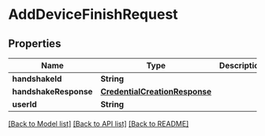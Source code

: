 # AddDeviceFinishRequest

## Properties
Name | Type | Description | Notes
------------ | ------------- | ------------- | -------------
**handshakeId** | **String** |  | 
**handshakeResponse** | [**CredentialCreationResponse**](CredentialCreationResponse.md) |  | 
**userId** | **String** |  | 

[[Back to Model list]](../README.md#documentation-for-models) [[Back to API list]](../README.md#documentation-for-api-endpoints) [[Back to README]](../README.md)


